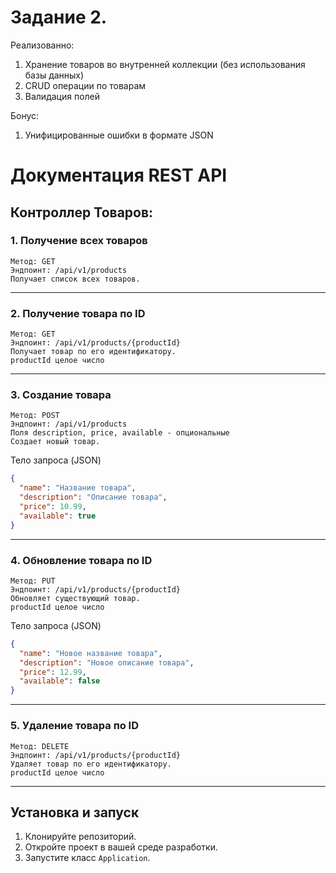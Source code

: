 # Задание 2. 
Реализованно:
1. Хранение товаров во внутренней коллекции (без использования базы данных)
2. CRUD операции по товарам
3. Валидация полей

Бонус:
1. Унифицированные ошибки в формате JSON



# Документация REST API

## Контроллер Товаров:

### 1. Получение всех товаров
    Метод: GET
    Эндпоинт: /api/v1/products
    Получает список всех товаров.
---
### 2. Получение товара по ID
    Метод: GET 
    Эндпоинт: /api/v1/products/{productId}
    Получает товар по его идентификатору.
    productId целое число
---
### 3. Создание товара
    Метод: POST 
    Эндпоинт: /api/v1/products
    Поля description, price, available - опциональные
    Создает новый товар.
Тело запроса (JSON)
```json
{
  "name": "Название товара",
  "description": "Описание товара",
  "price": 10.99,
  "available": true
}
```
---

### 4. Обновление товара по ID
    Метод: PUT 
    Эндпоинт: /api/v1/products/{productId}
    Обновляет существующий товар.
    productId целое число
Тело запроса (JSON)
```json
{
  "name": "Новое название товара",
  "description": "Новое описание товара",
  "price": 12.99,
  "available": false
}
```
---
### 5. Удаление товара по ID
    Метод: DELETE
    Эндпоинт: /api/v1/products/{productId}
    Удаляет товар по его идентификатору.
    productId целое число
---

## Установка и запуск

1. Клонируйте репозиторий.
2. Откройте проект в вашей среде разработки.
3. Запустите класс `Application`.

